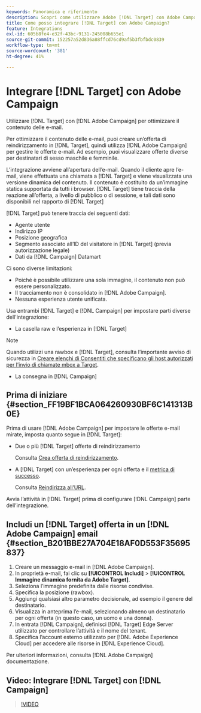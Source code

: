 ```yaml
---
keywords: Panoramica e riferimento
description: Scopri come utilizzare Adobe [!DNL Target] con Adobe Campaign per ottimizzare il contenuto delle e-mail.
title: Come posso integrare [!DNL Target] con Adobe Campaign?
feature: Integrations
exl-id: 605b8fe4-e32f-43bc-9131-245008b655e1
source-git-commit: 152257a52d836a88ffcd76cd9af5b3fbfbdc0839
workflow-type: tm+mt
source-wordcount: '381'
ht-degree: 41%

---
```


# Integrare [!DNL Target] con Adobe Campaign

Utilizzare [!DNL Target] con [!DNL Adobe Campaign] per ottimizzare il contenuto delle e-mail.

Per ottimizzare il contenuto delle e-mail, puoi creare un’offerta di reindirizzamento in [!DNL Target], quindi utilizza [!DNL Adobe Campaign] per gestire le offerte e-mail. Ad esempio, puoi visualizzare offerte diverse per destinatari di sesso maschile e femminile.

L’integrazione avviene all’apertura dell’e-mail. Quando il cliente apre l’e-mail, viene effettuata una chiamata a [!DNL Target] e viene visualizzata una versione dinamica del contenuto. Il contenuto è costituito da un’immagine statica supportata da tutti i browser. [!DNL Target] tiene traccia della reazione all’offerta, a livello di pubblico o di sessione, e tali dati sono disponibili nel rapporto di [!DNL Target]

[!DNL Target] può tenere traccia dei seguenti dati:

* Agente utente
* Indirizzo IP
* Posizione geografica
* Segmento associato all’ID del visitatore in [!DNL Target] (previa autorizzazione legale)
* Dati da [!DNL Campaign] Datamart

Ci sono diverse limitazioni:

* Poiché è possibile utilizzare una sola immagine, il contenuto non può essere personalizzato.
* Il tracciamento non è consolidato in [!DNL Adobe Campaign].
* Nessuna esperienza utente unificata.

Usa entrambi [!DNL Target] e [!DNL Campaign] per impostare parti diverse dell&#39;integrazione:

* La casella raw e l’esperienza in [!DNL Target]

>[!NOTE]
>
>Quando utilizzi una rawbox e [!DNL Target], consulta l’importante avviso di sicurezza in [Creare elenchi di Consentiti che specificano gli host autorizzati per l’invio di chiamate mbox a Target](/help/main/administrating-target/hosts.md#allowlist).

* La consegna in [!DNL Campaign]

## Prima di iniziare {#section_FF19BF1BCA064260930BF6C141313B0E}

Prima di usare [!DNL Adobe Campaign] per impostare le offerte e-mail mirate, imposta quanto segue in [!DNL Target]:

* Due o più [!DNL Target] offerte di reindirizzamento

   Consulta [Crea offerta di reindirizzamento](/help/main/c-experiences/c-manage-content/offer-redirect.md).

* A [!DNL Target] con un’esperienza per ogni offerta e il [metrica di successo](/help/main/c-activities/r-success-metrics/success-metrics.md).

   Consulta [Reindirizza all’URL](/help/main/c-experiences/c-visual-experience-composer/redirect-offer.md).

Avvia l’attività in [!DNL Target] prima di configurare [!DNL Campaign] parte dell’integrazione.

## Includi un [!DNL Target] offerta in un [!DNL Adobe Campaign] email {#section_B201BBE27A704E18AF0D553F35695837}

1. Creare un messaggio e-mail in [!DNL Adobe Campaign].
1. In proprietà e-mail, fai clic su **[!UICONTROL Includi]** > **[!UICONTROL Immagine dinamica fornita da Adobe Target]**.
1. Seleziona l’immagine predefinita dalle risorse condivise.
1. Specifica la posizione (rawbox).
1. Aggiungi qualsiasi altro parametro decisionale, ad esempio il genere del destinatario.
1. Visualizza in anteprima l’e-mail, selezionando almeno un destinatario per ogni offerta (in questo caso, un uomo e una donna).
1. In entrata [!DNL Campaign], definisci [!DNL Target] Edge Server utilizzato per controllare l’attività e il nome del tenant.
1. Specifica l’account esterno utilizzato per [!DNL Adobe Experience Cloud] per accedere alle risorse in [!DNL Experience Cloud].

Per ulteriori informazioni, consulta [!DNL Adobe Campaign] documentazione.

## Video: Integrare [!DNL Target] con [!DNL Campaign]

>[!VIDEO](https://video.tv.adobe.com/v/35149)
